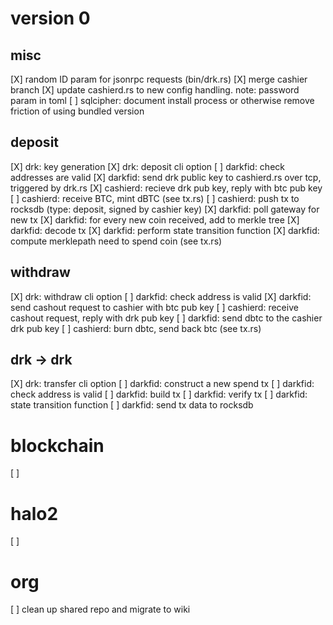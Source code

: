# version 0 

## misc

[X] random ID param for jsonrpc requests (bin/drk.rs)
[X] merge cashier branch
[X] update cashierd.rs to new config handling. note: password param in toml
[ ] sqlcipher: document install process or otherwise remove friction of using bundled version

## deposit

[X] drk: key generation
[X] drk: deposit cli option
[ ] darkfid: check addresses are valid
[X] darkfid: send drk public key to cashierd.rs over tcp, triggered by drk.rs
[X] cashierd: recieve drk pub key, reply with btc pub key
[ ] cashierd: receive BTC, mint dBTC (see tx.rs)
[ ] cashierd: push tx to rocksdb (type: deposit, signed by cashier key)
[X] darkfid: poll gateway for new tx
[X] darkfid: for every new coin received, add to merkle tree
[X] darkfid: decode tx
[X] darkfid: perform state transition function
[X] darkfid: compute merklepath need to spend coin (see tx.rs)

## withdraw

[X] drk: withdraw cli option
[ ] darkfid: check address is valid
[X] darkfid: send cashout request to cashier with btc pub key
[ ] cashierd: receive cashout request, reply with drk pub key
[ ] darkfid: send dbtc to the cashier drk pub key 
[ ] cashierd: burn dbtc, send back btc (see tx.rs)

## drk -> drk

[X] drk: transfer cli option
[ ] darkfid: construct a new spend tx
[ ] darkfid: check address is valid
[ ] darkfid: build tx
[ ] darkfid: verify tx
[ ] darkfid: state transition function
[ ] darkfid: send tx data to rocksdb

# blockchain 

[ ] 

# halo2

[ ]

# org

[ ] clean up shared repo and migrate to wiki
